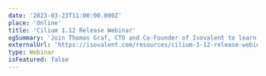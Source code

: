 ```yaml
---
date: '2023-03-23T11:00:00.000Z'
place: 'Online'
title: 'Cilium 1.12 Release Webinar'
ogSummary: 'Join Thomas Graf, CTO and Co-Founder of Isovalent to learn more about the latest and greatest open source and enterprise features of Isovalent Cilium Enterprise.'
externalUrl: 'https://isovalent.com/resources/cilium-1-12-release-webinar/'
type: Webinar
isFeatured: false
---
```

